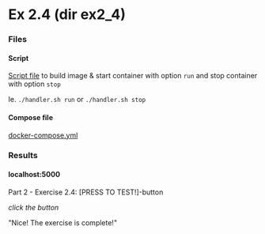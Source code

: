 
# Ex 2.4 (dir ex2_4)

### Files

#### Script

[Script file](ex2_4/handler.sh) to build image & start container with option `run` and stop container with option `stop`

Ie. `./handler.sh run` or `./handler.sh stop`

#### Compose file

[docker-compose.yml](ex2_4/docker-compose.yml)

### Results

#### localhost:5000

Part 2 - Exercise 2.4: [PRESS TO TEST!]-button

*click the button*

"Nice! The exercise is complete!"
